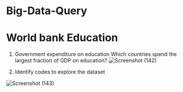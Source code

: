# Big-Data-Query
# World bank Education
1) Government expenditure on education
Which countries spend the largest fraction of GDP on education?
 ![Screenshot (142)](https://user-images.githubusercontent.com/74197813/135885715-5b7df18f-4458-48fd-b35d-6ef9d2aec088.png)

2) Identify codes to explore the dataset

![Screenshot (143)](https://user-images.githubusercontent.com/74197813/135886633-278fb4e4-197d-410c-a74d-5877192db5ab.png)
